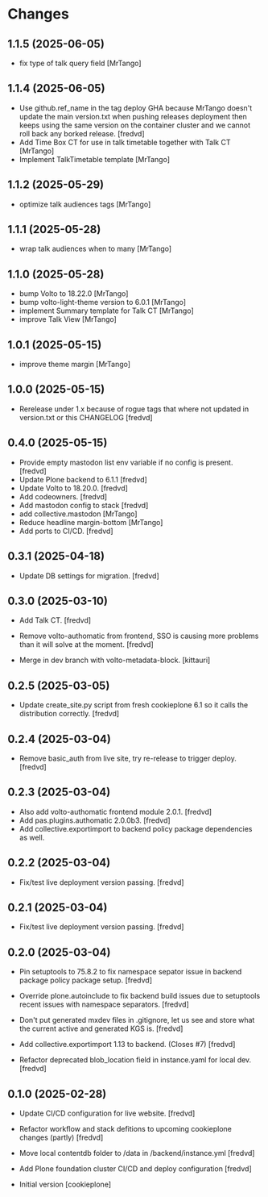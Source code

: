 # Changes

## 1.1.5 (2025-06-05)


- fix type of talk query field [MrTango]


## 1.1.4 (2025-06-05)

- Use github.ref_name in the tag deploy GHA because MrTango doesn't update the main version.txt when pushing releases deployment then keeps using the same version on the container cluster and we cannot roll back any borked release.  [fredvd]
- Add Time Box CT for use in talk timetable together with Talk CT [MrTango]
- Implement TalkTimetable template [MrTango]


## 1.1.2 (2025-05-29)

- optimize talk audiences tags [MrTango]


## 1.1.1 (2025-05-28)

- wrap talk audiences when to many [MrTango]


## 1.1.0 (2025-05-28)

- bump Volto to 18.22.0 [MrTango]
- bump volto-light-theme version to 6.0.1 [MrTango]
- implement Summary template for Talk CT [MrTango]
- improve Talk View [MrTango]


## 1.0.1 (2025-05-15)


- improve theme margin [MrTango]


## 1.0.0 (2025-05-15)

- Rerelease under 1.x because of rogue tags that where not updated in version.txt or this CHANGELOG [fredvd]



## 0.4.0 (2025-05-15)

- Provide empty mastodon list env variable if no config is present. [fredvd]
- Update Plone backend to 6.1.1 [fredvd]
- Update Volto to 18.20.0. [fredvd]
- Add codeowners. [fredvd]
- Add mastodon config to stack [fredvd]
- add collective.mastodon [MrTango]
- Reduce headline margin-bottom [MrTango]
- Add ports to CI/CD. [fredvd]


## 0.3.1 (2025-04-18)


- Update DB settings for migration. [fredvd]


## 0.3.0 (2025-03-10)

- Add Talk CT. [fredvd]

- Remove volto-authomatic from frontend, SSO is causing more problems than it will solve at the moment. [fredvd]

- Merge in dev branch with volto-metadata-block. [kittauri]

## 0.2.5 (2025-03-05)

- Update create_site.py script from fresh cookieplone 6.1 so it calls the distribution correctly. [fredvd]


## 0.2.4 (2025-03-04)

- Remove basic_auth from live site, try re-release to trigger deploy. [fredvd]


## 0.2.3 (2025-03-04)

- Also add volto-authomatic frontend module 2.0.1. [fredvd]
- Add pas.plugins.authomatic 2.0.0b3. [fredvd]
- Add collective.exportimport to backend policy package dependencies as well.


## 0.2.2 (2025-03-04)

- Fix/test live deployment version passing. [fredvd]


## 0.2.1 (2025-03-04)

- Fix/test live deployment version passing. [fredvd]


## 0.2.0 (2025-03-04)

- Pin setuptools to 75.8.2 to fix namespace sepator issue in backend package policy package setup. [fredvd]

- Override plone.autoinclude to fix backend build issues due to setuptools recent issues with namespace separators. [fredvd]

- Don't put generated mxdev files in .gitignore, let us see and store what the current active and generated KGS is. [fredvd]

- Add collective.exportimport 1.13 to backend. (Closes #7) [fredvd]

- Refactor deprecated blob_location field in instance.yaml for local dev. [fredvd]


## 0.1.0 (2025-02-28)

- Update CI/CD configuration for live website. [fredvd]
- Refactor workflow and stack defitions to upcoming cookieplone changes (partly) [fredvd]

- Move local contentdb folder to /data in /backend/instance.yml [fredvd]

- Add Plone foundation cluster CI/CD and deploy configuration [fredvd]

- Initial version [cookieplone]
